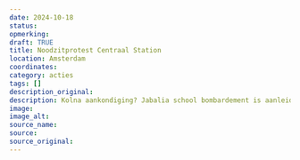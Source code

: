 ```yaml
---
date: 2024-10-18
status: 
opmerking: 
draft: TRUE
title: Noodzitprotest Centraal Station
location: Amsterdam
coordinates: 
category: acties
tags: []
description_original: 
description: Kolna aankondiging? Jabalia school bombardement is aanleiding
image: 
image_alt: 
source_name: 
source: 
source_original: 
---
```

